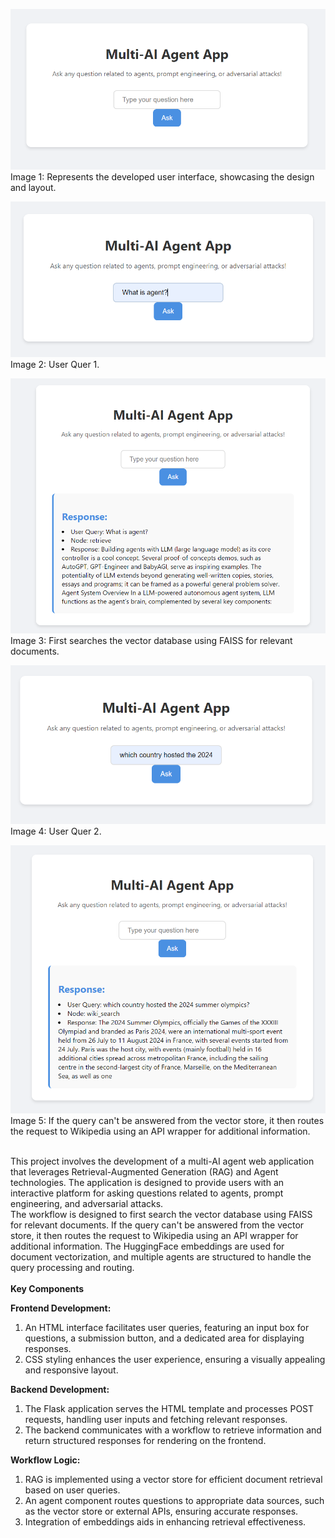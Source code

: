 ![User Interface](Images/MultiAIAgent.png/)
Image 1: Represents the developed user interface, showcasing the design and layout.

![User Querv 1](Images/rag1.png)
Image 2: User Quer 1.

![Response 1](Images/rag_response.png)
Image 3: First searches the vector database using FAISS for relevant documents.

![User Querv 2](Images/wikisearch1.png)
Image 4: User Quer 2.

![Response 2](Images/wikisearch_response1.png)
Image 5: If the query can't be answered from the vector store, it then routes the request to Wikipedia using an API wrapper for additional information.

<br>
This project involves the development of a multi-AI agent web application that leverages Retrieval-Augmented Generation (RAG) and Agent technologies. The application is designed to provide users with an interactive platform for asking questions related to agents, prompt engineering, and adversarial attacks.
<br>
The workflow is designed to first search the vector database using FAISS for relevant documents. If the query can't be answered from the vector store, it then routes the request to Wikipedia using an API wrapper for additional information. The HuggingFace embeddings are used for document vectorization, and multiple agents are structured to handle the query processing and routing.
<br>
<br>
<strong>Key Components</strong><br>

<strong>Frontend Development:</strong>
1. An HTML interface facilitates user queries, featuring an input box for questions, a submission button, and a dedicated area for displaying responses.<br>
2. CSS styling enhances the user experience, ensuring a visually appealing and responsive layout.<br>

<strong>Backend Development:</strong>
1. The Flask application serves the HTML template and processes POST requests, handling user inputs and fetching relevant responses.<br>
2. The backend communicates with a workflow to retrieve information and return structured responses for rendering on the frontend.<br>
   
<strong>Workflow Logic:</strong>
1. RAG is implemented using a vector store for efficient document retrieval based on user queries.<br>
2. An agent component routes questions to appropriate data sources, such as the vector store or external APIs, ensuring accurate responses.<br>
3. Integration of embeddings aids in enhancing retrieval effectiveness.

